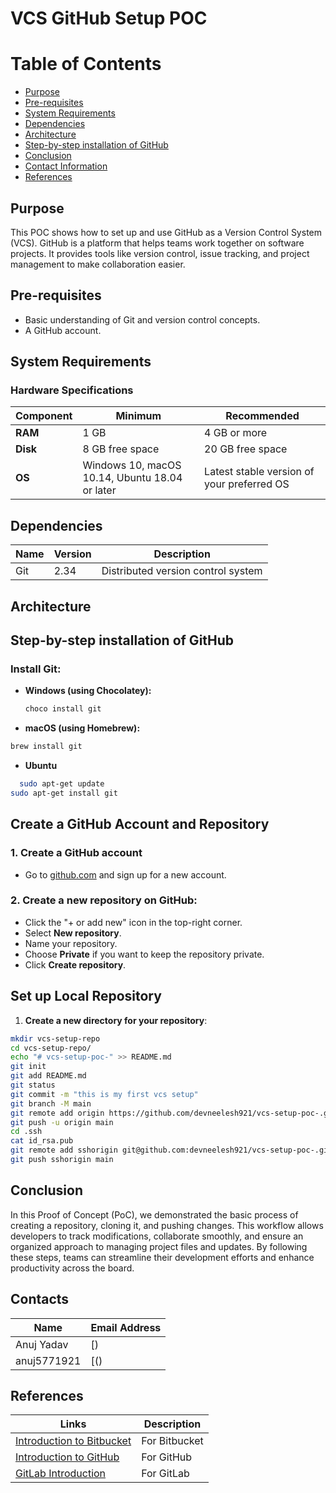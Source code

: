 # VCS GitHub Setup POC

# Table of Contents
- [Purpose](#purpose)
- [Pre-requisites](#pre-requisites)
- [System Requirements](#system-requirements)
- [Dependencies](#dependencies)
- [Architecture](#architecture)
- [Step-by-step installation of GitHub](#step-by-step-installation-of-github)
- [Conclusion](#conclusion)
- [Contact Information](#contact-information)
- [References](#references)

## Purpose

This POC shows how to set up and use GitHub as a Version Control System (VCS). GitHub is a platform that helps teams work together on software projects. It provides tools like version control, issue tracking, and project management to make collaboration easier.

## Pre-requisites
- Basic understanding of Git and version control concepts.
- A GitHub account.

## System Requirements

### Hardware Specifications
| Component | Minimum | Recommended |
|-----------|---------|-------------|
| **RAM**   | 1 GB    | 4 GB or more|
| **Disk**  | 8 GB free space | 20 GB free space |
| **OS**    | Windows 10, macOS 10.14, Ubuntu 18.04 or later | Latest stable version of your preferred OS |


## Dependencies

| Name | Version | Description                           |
|------|---------|---------------------------------------|
| Git  | 2.34    | Distributed version control system    |


## Architecture



## Step-by-step installation of GitHub

### Install Git:

- **Windows (using Chocolatey):**
  ```bash
  choco install git

- **macOS (using Homebrew):**
```bash
brew install git
```
- **Ubuntu**
```bash
  sudo apt-get update
sudo apt-get install git
```

## Create a GitHub Account and Repository

### 1. Create a GitHub account
- Go to [github.com]() and sign up for a new account.

### 2. Create a new repository on GitHub:
- Click the "+ or add new" icon in the top-right corner.
- Select **New repository**.
- Name your repository.
- Choose **Private** if you want to keep the repository private.
- Click **Create repository**.



## Set up Local Repository

1. **Create a new directory for your repository**:
  
```bash
mkdir vcs-setup-repo
cd vcs-setup-repo/
echo "# vcs-setup-poc-" >> README.md
git init
git add README.md
git status
git commit -m "this is my first vcs setup"
git branch -M main
git remote add origin https://github.com/devneelesh921/vcs-setup-poc-.git
git push -u origin main
cd .ssh
cat id_rsa.pub
git remote add sshorigin git@github.com:devneelesh921/vcs-setup-poc-.git
git push sshorigin main
```


## Conclusion

In this Proof of Concept (PoC), we demonstrated the basic process of creating a repository, cloning it, and pushing changes. This workflow allows developers to track modifications, collaborate smoothly, and ensure an organized approach to managing project files and updates. By following these steps, teams can streamline their development efforts and enhance productivity across the board.

## Contacts

| Name            | Email Address                                |
|-----------------|----------------------------------------------|
| Anuj Yadav   | [) |
| anuj5771921   | [() |

## References

| Links                                                                                       | Description     |
|---------------------------------------------------------------------------------------------|-----------------|
| [Introduction to Bitbucket](https://www.geeksforgeeks.org/introduction-to-bitbucket/?ref=ml_lbp) | For Bitbucket   |
| [Introduction to GitHub](https://www.geeksforgeeks.org/introduction-to-github/?ref=ml_lbp)     | For GitHub      |
| [GitLab Introduction](https://www.tutorialspoint.com/gitlab/gitlab_introduction.htm)           | For GitLab      |
